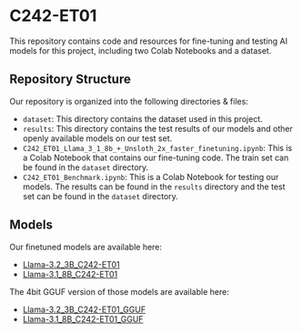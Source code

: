 # C242-ET01
This repository contains code and resources for fine-tuning and testing AI models for this project, including two Colab Notebooks and a dataset.

## Repository Structure
Our repository is organized into the following directories & files:

* `dataset`: This directory contains the dataset used in this project.
* `results`: This directory contains the test results of our models and other openly available models on our test set.
* `C242_ET01_Llama_3_1_8b_+_Unsloth_2x_faster_finetuning.ipynb`: This is a Colab Notebook that contains our fine-tuning code. The train set can be found in the `dataset` directory.
* `C242_ET01_Benchmark.ipynb`: This is a Colab Notebook for testing our models. The results can be found in the `results` directory and the test set can be found in the `dataset` directory.

## Models
Our finetuned models are available here:
* [Llama-3.2_3B_C242-ET01](https://huggingface.co/AscendingGrass/Llama-3.2_3B_C242-ET01)
* [Llama-3.1_8B_C242-ET01](https://huggingface.co/AscendingGrass/Llama-3.1_8B_C242-ET01)

The 4bit GGUF version of those models are available here:
* [Llama-3.2_3B_C242-ET01_GGUF](https://huggingface.co/AscendingGrass/Llama-3.2_3B_C242-ET01_GGUF)
* [Llama-3.1_8B_C242-ET01_GGUF](https://huggingface.co/AscendingGrass/Llama-3.1_8B_C242-ET01_GGUF)